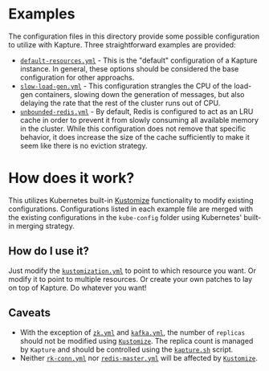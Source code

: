 # Examples

The configuration files in this directory provide some possible configuration to utilize with Kapture.  Three straightforward examples are provided:

* [`default-resources.yml`](./default-resources.yml) - This is the "default" configuration of a Kapture instance.  In general, these options should be considered the base configuration for other approachs.
* [`slow-load-gen.yml`](./slow-load-gen.yml) - This configuration strangles the CPU of the load-gen containers, slowing down the generation of messages, but also delaying the rate that the rest of the cluster runs out of CPU.
* [`unbounded-redis.yml`](./unbounded-redis.yml) - By default, Redis is configured to act as an LRU cache in order to prevent it from slowly consuming all available memory in the cluster.  While this configuration does not remove that specific behavior, it does increase the size of the cache sufficiently to make it seem like there is no eviction strategy.

# How does it work?

This utilizes Kubernetes built-in [Kustomize][1] functionality to modify existing configurations.  Configurations listed in each example file are merged with the existing configurations in the `kube-config` folder using Kubernetes' built-in merging strategy.

## How do I use it?

Just modify the [`kustomization.yml`](../kustomization.yml) to point to which resource you want.  Or modify it to point to multiple resources.  Or create your own patches to lay on top of Kapture.  Do whatever you want!

## Caveats

* With the exception of [`zk.yml`](../kube-config/zk.yml) and [`kafka.yml`](../kube-config/kafka.yml), the number of `replicas` should not be modified using [`Kustomize`][1].  The replica count is managed by `Kapture` and should be controlled using the [`kapture.sh`](../kapture.sh) script.
* Neither [`rk-conn.yml`](../kube-config/rk-conn.yml) nor [`redis-master.yml`](../kube-config/redis-master.yml) will be affected by [`Kustomize`][1].

[1]: https://kustomize.io/
